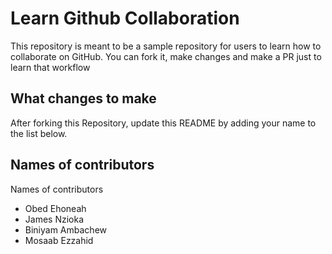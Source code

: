 
# Learn Github Collaboration
This repository is meant to be a sample repository for users to learn how to collaborate on GitHub. You can fork it, make changes and make a PR just to learn that workflow

## What changes to make
After forking this Repository, update this README by adding your name to the list below.

## Names of contributors
Names of contributors
- Obed Ehoneah
- James Nzioka
- Biniyam Ambachew
- Mosaab Ezzahid
